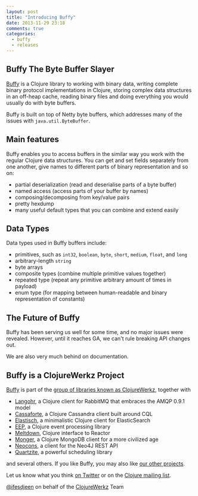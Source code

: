 ```yaml
---
layout: post
title: "Introducing Buffy"
date: 2013-11-29 23:18
comments: true
categories:
  - buffy
  - releases
---
```


## Buffy The Byte Buffer Slayer

[Buffy](https://github.com/clojurewerkz/buffy) is a Clojure library to working with binary data, writing complete
binary protocol implementations in Clojure, storing complex data
structures in an off-heap cache, reading binary files and doing everything
you would usually do with byte buffers.

Buffy is built on top of Netty byte buffers, which addresses many of the issues
with `java.util.ByteBuffer`.

## Main features

Buffy enables you to access buffers in the similar way you work with
the regular Clojure data structures. You can get and set fields separately from one
another, give names to different parts of binary representation and so on:

  * partial deserialization (read and deserialise parts of a byte buffer)
  * named access (access parts of your buffer by names)
  * composing/decomposing from key/value pairs
  * pretty hexdump
  * many useful default types that you can combine and extend easily

## Data Types

Data types used in Buffy buffers include:

  * primitives, such as `int32`, `boolean`, `byte`, `short`, `medium`, `float`, and `long`
  * arbitrary-length `string`
  * byte arrays
  * composite types (combine multiple primitive values together)
  * repeated type (repeat any primitive arbitrary amount of times in payload)
  * enum type (for mapping between human-readable and binary representation of constants)

## The Future of Buffy

Buffy has been serving us well for some time, and no major issues were
revealed. However, until it reaches GA, we can't rule breaking API changes out.

We are also very much behind on documentation.


## Buffy is a ClojureWerkz Project

[Buffy](http://github.com/clojurewerkz/buffy) is part of the [group of libraries known as ClojureWerkz](http://clojurewerkz.org), together with

 * [Langohr](http://clojurerabbitmq.info), a Clojure client for RabbitMQ that embraces the AMQP 0.9.1 model
 * [Cassaforte](http://clojurecassandra.info), a Clojure Cassandra client built around CQL
 * [Elastisch](http://clojureelasticsearch.info), a minimalistic Clojure client for ElasticSearch
 * [EEP](http://github.com/clojurewerkz/eep), a Clojure event processing library
 * [Meltdown](http://github.com/clojurewerkz/meltdown), Clojure interface to Reactor
 * [Monger](http://clojuremongodb.info), a Clojure MongoDB client for a more civilized age
 * [Neocons](http://clojureneo4j.info), a client for the Neo4J REST API
 * [Quartzite](http://clojurequartz.info), a powerful scheduling library

and several others. If you like Buffy, you may also like [our other projects](http://clojurewerkz.org).

Let us know what you think [on Twitter](http://twitter.com/clojurewerkz) or on the [Clojure mailing list](https://groups.google.com/group/clojure).


[@ifesdjeen](http://twitter.com/ifesdjeen) on behalf of the [ClojureWerkz](http://clojurewerkz.org) Team
